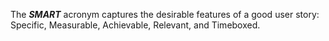 The ___SMART___ acronym captures the desirable features of a good user story: Specific, Measurable, Achievable, Relevant, and Timeboxed.
